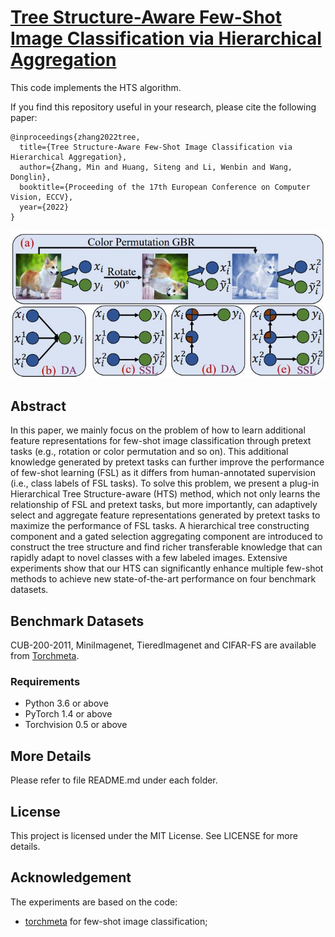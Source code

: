 # [Tree Structure-Aware Few-Shot Image Classification via Hierarchical Aggregation](https://arxiv.org/pdf/2207.06989.pdf) 

This code implements the HTS algorithm.

If you find this repository useful in your research, please cite the following paper:
```
@inproceedings{zhang2022tree,
  title={Tree Structure-Aware Few-Shot Image Classification via Hierarchical Aggregation},
  author={Zhang, Min and Huang, Siteng and Li, Wenbin and Wang, Donglin},
  booktitle={Proceeding of the 17th European Conference on Computer Vision, ECCV},
  year={2022}
}
```

![framework.jpg](./framework.jpg)


## Abstract

In this paper, we mainly focus on the problem of how to learn additional feature representations for few-shot image classification through pretext tasks (e.g., rotation or color permutation and so on). This additional knowledge generated by pretext tasks can further improve the performance of few-shot learning (FSL) as it differs from human-annotated supervision (i.e., class labels of FSL tasks). To solve this problem, we present a plug-in Hierarchical Tree Structure-aware (HTS) method, which not only learns the relationship of FSL and pretext tasks, but more importantly, can adaptively select and aggregate feature representations generated by pretext tasks to maximize the performance of FSL tasks. A hierarchical tree constructing component and a gated selection aggregating component are introduced to construct the tree structure and find richer transferable knowledge that can rapidly adapt to novel classes with a few labeled images. Extensive experiments show that our HTS can significantly enhance multiple few-shot methods to achieve new state-of-the-art performance on four benchmark datasets. 

## Benchmark Datasets

CUB-200-2011, MiniImagenet, TieredImagenet and CIFAR-FS are available from [Torchmeta](https://github.com/tristandeleu/pytorch-meta).

### Requirements
 - Python 3.6 or above
 - PyTorch 1.4 or above
 - Torchvision 0.5 or above

## More Details

Please refer to file README.md under each folder.

## License

This project is licensed under the MIT License. See LICENSE for more details.

## Acknowledgement

The experiments are based on the code:
- [torchmeta](https://github.com/tristandeleu/pytorch-meta) for few-shot image classification;

